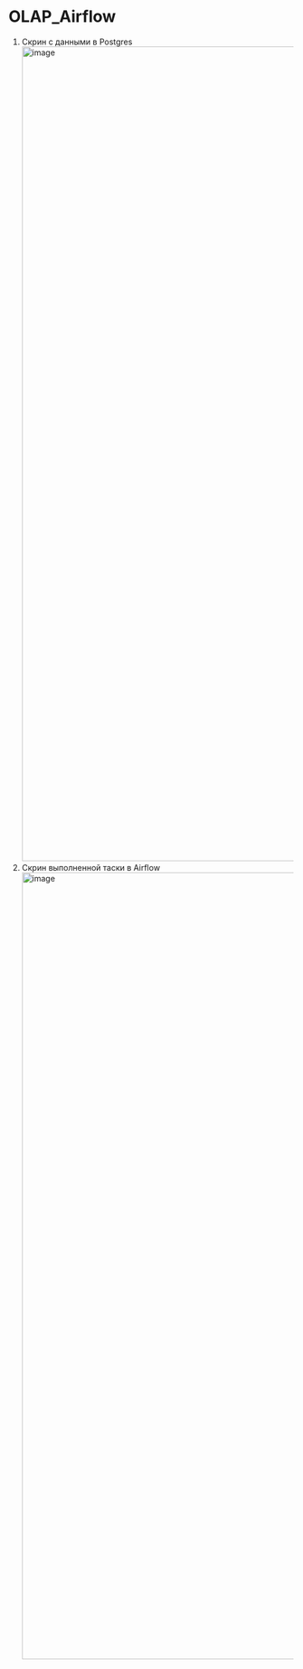 # OLAP_Airflow


1. Скрин с данными в Postgres <img width="1440" alt="image" src="https://github.com/user-attachments/assets/f38e6b0b-0f7d-470f-957c-45e406d0d641">
2. Скрин выполненной таски в Airflow <img width="1391" alt="image" src="https://github.com/user-attachments/assets/ea796cdb-a1b1-476a-b0db-ab80d2d0f45c">

